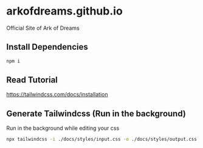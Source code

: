 # arkofdreams.github.io

Official Site of Ark of Dreams

## Install Dependencies
```bash
npm i
```

## Read Tutorial
https://tailwindcss.com/docs/installation

## Generate Tailwindcss (Run in the background) 
Run in the background while editing your css
```bash
npx tailwindcss -i ./docs/styles/input.css -o ./docs/styles/output.css --watch

```